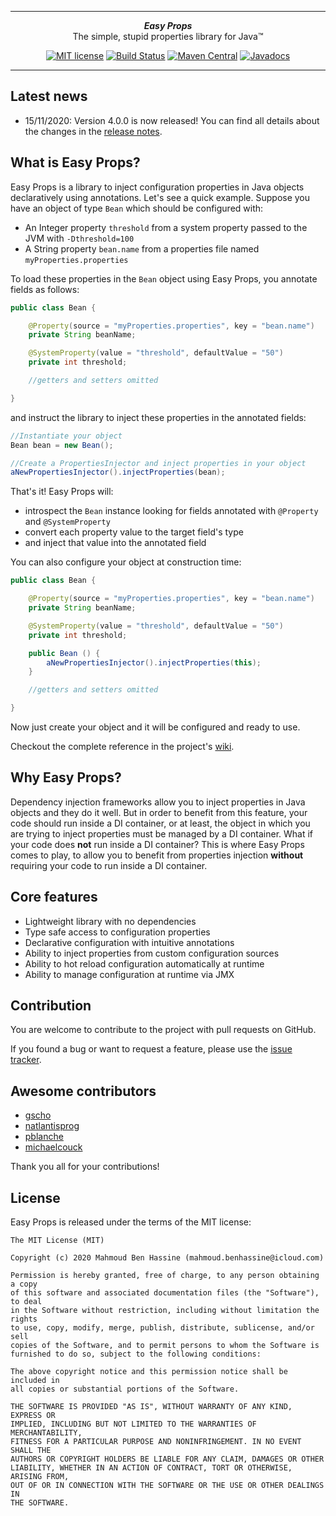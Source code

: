 ***

<div align="center">
    <b><em>Easy Props</em></b><br>
    The simple, stupid properties library for Java&trade;
</div>

<div align="center">

[![MIT license](http://img.shields.io/badge/license-MIT-brightgreen.svg?style=flat)](http://opensource.org/licenses/MIT)
[![Build Status](https://github.com/j-easy/easy-props/workflows/Java%20CI/badge.svg)](https://github.com/j-easy/easy-props/actions)
[![Maven Central](https://maven-badges.herokuapp.com/maven-central/org.jeasy/easy-props/badge.svg?style=flat)](http://search.maven.org/#artifactdetails|org.jeasy|easy-props|4.0.0|)
[![Javadocs](http://www.javadoc.io/badge/org.jeasy/easy-props.svg)](http://www.javadoc.io/doc/org.jeasy/easy-props)

</div>

***

## Latest news

* 15/11/2020: Version 4.0.0 is now released! You can find all details about the changes in the [release notes](https://github.com/Ali-1Dev/easy-props/releases).

## What is Easy Props?

Easy Props is a library to inject configuration properties in Java objects declaratively using annotations.
Let's see a quick example. Suppose you have an object of type `Bean` which should be configured with:

* An Integer property `threshold` from a system property passed to the JVM with `-Dthreshold=100`
* A String property `bean.name` from a properties file named `myProperties.properties`

To load these properties in the `Bean` object using Easy Props, you annotate fields as follows:

```java
public class Bean {

    @Property(source = "myProperties.properties", key = "bean.name")
    private String beanName;

    @SystemProperty(value = "threshold", defaultValue = "50")
    private int threshold;

    //getters and setters omitted

}
```

and instruct the library to inject these properties in the annotated fields:

```java
//Instantiate your object
Bean bean = new Bean();

//Create a PropertiesInjector and inject properties in your object
aNewPropertiesInjector().injectProperties(bean);
```

That's it! Easy Props will:

* introspect the `Bean` instance looking for fields annotated with `@Property` and `@SystemProperty`
* convert each property value to the target field's type
* and inject that value into the annotated field

You can also configure your object at construction time:

```java
public class Bean {

    @Property(source = "myProperties.properties", key = "bean.name")
    private String beanName;

    @SystemProperty(value = "threshold", defaultValue = "50")
    private int threshold;

    public Bean () {
        aNewPropertiesInjector().injectProperties(this);
    }

    //getters and setters omitted

}
```

Now just create your object and it will be configured and ready to use.

Checkout the complete reference in the project's [wiki](https://github.com/j-easy/easy-props/wiki).

## Why Easy Props?

Dependency injection frameworks allow you to inject properties in Java objects and they do it well.
But in order to benefit from this feature, your code should run inside a DI container, or at least, the object in which you are trying to inject properties must be managed by a DI container.
What if your code does **not** run inside a DI container? This is where Easy Props comes to play, to allow you to benefit from properties injection **without** requiring your code to run inside a DI container.

## Core features

* Lightweight library with no dependencies
* Type safe access to configuration properties
* Declarative configuration with intuitive annotations
* Ability to inject properties from custom configuration sources
* Ability to hot reload configuration automatically at runtime
* Ability to manage configuration at runtime via JMX

## Contribution

You are welcome to contribute to the project with pull requests on GitHub.

If you found a bug or want to request a feature, please use the [issue tracker](https://github.com/j-easy/easy-props/issues).

## Awesome contributors

* [gscho](https://github.com/gscho)
* [natlantisprog](https://github.com/natlantisprog)
* [pblanche](https://github.com/pblanche)
* [michaelcouck](https://github.com/michaelcouck)

Thank you all for your contributions!

## License

Easy Props is released under the terms of the MIT license:

```
The MIT License (MIT)

Copyright (c) 2020 Mahmoud Ben Hassine (mahmoud.benhassine@icloud.com)

Permission is hereby granted, free of charge, to any person obtaining a copy
of this software and associated documentation files (the "Software"), to deal
in the Software without restriction, including without limitation the rights
to use, copy, modify, merge, publish, distribute, sublicense, and/or sell
copies of the Software, and to permit persons to whom the Software is
furnished to do so, subject to the following conditions:

The above copyright notice and this permission notice shall be included in
all copies or substantial portions of the Software.

THE SOFTWARE IS PROVIDED "AS IS", WITHOUT WARRANTY OF ANY KIND, EXPRESS OR
IMPLIED, INCLUDING BUT NOT LIMITED TO THE WARRANTIES OF MERCHANTABILITY,
FITNESS FOR A PARTICULAR PURPOSE AND NONINFRINGEMENT. IN NO EVENT SHALL THE
AUTHORS OR COPYRIGHT HOLDERS BE LIABLE FOR ANY CLAIM, DAMAGES OR OTHER
LIABILITY, WHETHER IN AN ACTION OF CONTRACT, TORT OR OTHERWISE, ARISING FROM,
OUT OF OR IN CONNECTION WITH THE SOFTWARE OR THE USE OR OTHER DEALINGS IN
THE SOFTWARE.
```
